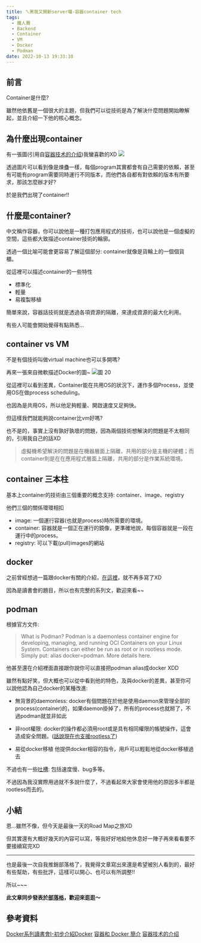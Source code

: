 ```yaml
---
title: ㄟ黑我又開新server囉-容器container tech
tags:
  - 鐵人賽
  - Backend
  - Container
  - VM
  - Docker
  - Podman
date: 2022-10-13 19:33:10
---
```

## 前言
Container是什麼?

雖然他依舊是一個很大的主題，但我們可以從技術是為了解決什麼問題開始瞭解起，並且介紹一下他的核心概念。
<!-- more -->

## 為什麼出現container

有一張圖(引用自[容器技术的介绍](https://dockertips.readthedocs.io/en/latest/docker-install/docker-intro.html))我蠻喜歡的XD
![](https://dockertips.readthedocs.io/en/latest/_images/why_container_1.png)

透過圖片可以看到像是煉蠱一樣，每個program其實都會有自己需要的依賴，甚至有可能有program需要同時運行不同版本，而他們各自都有對依賴的版本有所要求，那該怎麼辦才好?

於是我們出現了container!!

## 什麼是container?

中文稱作容器，你可以說他是一種打包應用程式的技術，也可以說他是一個虛擬的空間，這些都大致描述container技術的輪廓。

透過一個比喻可能會更容易了解這個部分: container就像是貨輪上的一個個貨櫃。

從這裡可以描述container的一些特性
- 標準化
- 輕量
- 易複製移植

簡單來說，容器話技術就是透過各項資源的隔離，來達成資源的最大化利用。

有些人可能會開始覺得有點熟悉...

## container vs VM
不是有個技術叫做virtual machine也可以多開嗎?

再來一張來自微軟描述Docker的圖~
![圖 20](https://i.imgur.com/gVc8LeE.png)  

從這裡可以看到差異，Container能在共用OS的狀況下，運作多個Process，並使用OS在做process scheduling。

也因為是共用OS，所以他足夠輕量、開啟速度又足夠快。

但這樣我們就能夠說container比vm好嗎?

也不是的，事實上沒有孰好孰壞的問題，因為兩個技術想解決的問題是不太相同的，引用我自己的話XD
> 虛擬機希望解決的問題是在機器層面上隔離，共用的部分是主機的硬體；而container則是在在應用程式層面上隔離，共用的部分是作業系統環境。


## container 三本柱
基本上container的技術由三個重要的概念支持: container、image、registry

他們三個的關係環環相扣
- image: 一個運行容器(也就是process)時所需要的環境。
- container: 容器就是一個正在運行的鏡像，更準確地說，每個容器就是一段在運行中的process。
- registry: 可以下載(pull)images的網站

## docker
之前曾經想過一篇跟docker有關的介紹，[在這裡](https://medium.com/coding-book-club/docker-basic-fb3347b3ec4c)，就不再多寫了XD

因為是讀書會的題目，所以也有完整的系列文，歡迎來看~~

## podman
根據官方文件: 
> What is Podman? Podman is a daemonless container engine for developing, managing, and running OCI Containers on your Linux System. Containers can either be run as root or in rootless mode. Simply put: alias docker=podman. More details here.

他甚至還在介紹裡面直接跟你說你可以直接把podman alias成docker XDD

雖然有點好笑，但大概也可以從中看到他的特色，及與docker的差異，甚至你可以說他認為自己docker的某種改進: 
- 無背景的daemonless:
  docker有個問題在於他是使用daemon來管理全部的process(container)的，如果daemon掛掉了，所有的process也就掰了，不過podman就並非如此

- 非root權限:
  docker的操作都必須用root或是具有相同權限的帳號操作，這會造成安全問題。([話說現在也支援rootless了](https://docs.docker.com/engine/security/rootless/))

- 易從docker移植
  他提供docker相容的指令，用戶可以輕鬆地從docker移植過去

不過也有一些[吐槽](https://www.v2ex.com/t/801421): 包括速度慢、bug多等。

不過因為我沒實際用過就不多說什麼了，不過看起來大家會使用他的原因多半都是rootless而去的。

## 小結
恩...雖然不像，但今天是最後一天的Road Map之旅XD

但其實還有大概好幾天的內容可以寫，等我好好地給他休息好一陣子再來看看要不要接續寫完XD

---

也是最後一次自我推銷部落格了，我覺得文章寫出來還是希望被別人看到的，最好有些幫助，有些批評，這樣可以開心、也可以有所調整!!

所以~~~

**此文章同步發表於[部落格](https://tim80411.github.io/code-blog/)，歡迎來逛逛～**

## 參考資料
[Docker系列讀書會I-初步介紹Docker](https://medium.com/coding-book-club/docker-basic-fb3347b3ec4c)
[容器和 Docker 簡介](https://learn.microsoft.com/zh-tw/dotnet/architecture/microservices/container-docker-introduction/)
[容器技术的介绍](https://dockertips.readthedocs.io/en/latest/docker-install/docker-intro.html)